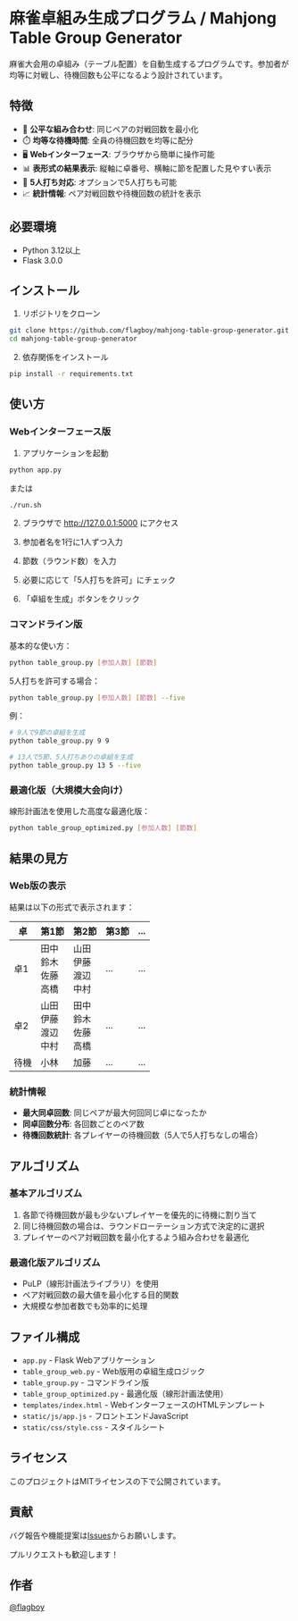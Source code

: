 # 麻雀卓組み生成プログラム / Mahjong Table Group Generator

麻雀大会用の卓組み（テーブル配置）を自動生成するプログラムです。参加者が均等に対戦し、待機回数も公平になるよう設計されています。

## 特徴

- 🎯 **公平な組み合わせ**: 同じペアの対戦回数を最小化
- ⏱️ **均等な待機時間**: 全員の待機回数を均等に配分
- 🖥️ **Webインターフェース**: ブラウザから簡単に操作可能
- 📊 **表形式の結果表示**: 縦軸に卓番号、横軸に節を配置した見やすい表示
- 🎲 **5人打ち対応**: オプションで5人打ちも可能
- 📈 **統計情報**: ペア対戦回数や待機回数の統計を表示

## 必要環境

- Python 3.12以上
- Flask 3.0.0

## インストール

1. リポジトリをクローン
```bash
git clone https://github.com/flagboy/mahjong-table-group-generator.git
cd mahjong-table-group-generator
```

2. 依存関係をインストール
```bash
pip install -r requirements.txt
```

## 使い方

### Webインターフェース版

1. アプリケーションを起動
```bash
python app.py
```
または
```bash
./run.sh
```

2. ブラウザで http://127.0.0.1:5000 にアクセス

3. 参加者名を1行に1人ずつ入力

4. 節数（ラウンド数）を入力

5. 必要に応じて「5人打ちを許可」にチェック

6. 「卓組を生成」ボタンをクリック

### コマンドライン版

基本的な使い方：
```bash
python table_group.py [参加人数] [節数]
```

5人打ちを許可する場合：
```bash
python table_group.py [参加人数] [節数] --five
```

例：
```bash
# 9人で9節の卓組を生成
python table_group.py 9 9

# 13人で5節、5人打ちありの卓組を生成
python table_group.py 13 5 --five
```

### 最適化版（大規模大会向け）

線形計画法を使用した高度な最適化版：
```bash
python table_group_optimized.py [参加人数] [節数]
```

## 結果の見方

### Web版の表示

結果は以下の形式で表示されます：

| 卓 | 第1節 | 第2節 | 第3節 | ... |
|---|-------|-------|-------|-----|
| 卓1 | 田中<br>鈴木<br>佐藤<br>高橋 | 山田<br>伊藤<br>渡辺<br>中村 | ... | ... |
| 卓2 | 山田<br>伊藤<br>渡辺<br>中村 | 田中<br>鈴木<br>佐藤<br>高橋 | ... | ... |
| 待機 | 小林 | 加藤 | ... | ... |

### 統計情報

- **最大同卓回数**: 同じペアが最大何回同じ卓になったか
- **同卓回数分布**: 各回数ごとのペア数
- **待機回数統計**: 各プレイヤーの待機回数（5人で5人打ちなしの場合）

## アルゴリズム

### 基本アルゴリズム
1. 各節で待機回数が最も少ないプレイヤーを優先的に待機に割り当て
2. 同じ待機回数の場合は、ラウンドローテーション方式で決定的に選択
3. プレイヤーのペア対戦回数を最小化するよう組み合わせを最適化

### 最適化版アルゴリズム
- PuLP（線形計画法ライブラリ）を使用
- ペア対戦回数の最大値を最小化する目的関数
- 大規模な参加者数でも効率的に処理

## ファイル構成

- `app.py` - Flask Webアプリケーション
- `table_group_web.py` - Web版用の卓組生成ロジック
- `table_group.py` - コマンドライン版
- `table_group_optimized.py` - 最適化版（線形計画法使用）
- `templates/index.html` - WebインターフェースのHTMLテンプレート
- `static/js/app.js` - フロントエンドJavaScript
- `static/css/style.css` - スタイルシート

## ライセンス

このプロジェクトはMITライセンスの下で公開されています。

## 貢献

バグ報告や機能提案は[Issues](https://github.com/flagboy/mahjong-table-group-generator/issues)からお願いします。

プルリクエストも歓迎します！

## 作者

[@flagboy](https://github.com/flagboy)